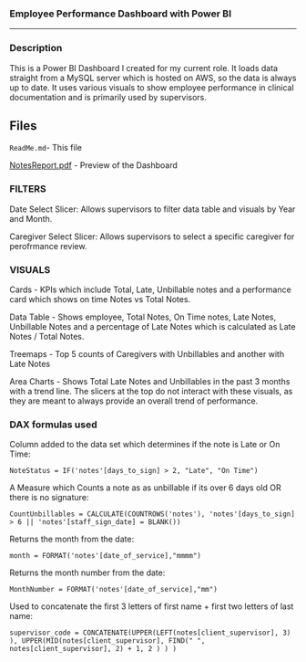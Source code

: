 ### Employee Performance Dashboard with Power BI

---

### Description

This is a Power BI Dashboard I created for my current role. It loads data straight from a MySQL server which is hosted on AWS, so the data is always up to date. It uses various visuals to show employee performance in clinical documentation and is primarily used by supervisors.

## Files

`ReadMe.md`- This file

[NotesReport.pdf](NotesReport.pdf) - Preview of the Dashboard

### FILTERS

Date Select Slicer: Allows supervisors to filter data table and visuals by Year and Month. 

Caregiver Select Slicer: Allows supervisors to select a specific caregiver for perofrmance review.

### VISUALS

Cards - KPIs which include Total, Late, Unbillable notes and a performance card which shows on time Notes vs Total Notes.

Data Table - Shows employee, Total Notes, On Time notes, Late Notes, Unbillable Notes and a percentage of Late Notes which is calculated as Late Notes / Total Notes.

Treemaps - Top 5 counts of Caregivers with Unbillables and another with Late Notes

Area Charts - Shows Total Late Notes and Unbillables in the past 3 months with a trend line. The slicers at the top do not interact with these visuals, as they are meant to always provide an overall trend of performance.

### DAX formulas used

Column added to the data set which determines if the note is Late or On Time:

`NoteStatus = IF('notes'[days_to_sign] > 2, "Late", "On Time")`

 A Measure which Counts a note as as unbillable if its over 6 days old OR there is no signature:

`CountUnbillables = CALCULATE(COUNTROWS('notes'), 'notes'[days_to_sign] > 6 || 'notes'[staff_sign_date] = BLANK())`

Returns the month from the date:

`month = FORMAT('notes'[date_of_service],"mmmm")`

Returns the month number from the date:

`MonthNumber = FORMAT('notes'[date_of_service],"mm")`

Used to concatenate the first 3 letters of first name + first two letters of last name:

`supervisor_code = CONCATENATE(UPPER(LEFT(notes[client_supervisor], 3) ), UPPER(MID(notes[client_supervisor], FIND(" ", notes[client_supervisor], 2) + 1, 2 ) ) )`
